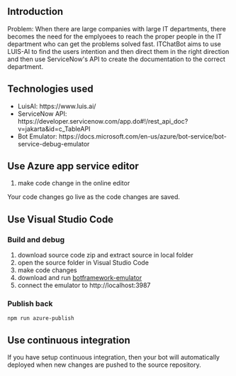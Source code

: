 ## Introduction
Problem: When there are large companies with large IT departments, there becomes the need for the emplyoees to reach the proper people in the IT department who can get the problems solved fast. ITChatBot aims to use LUIS-AI to find the users intention and then direct them in the right direction and then use ServiceNow's API to create the documentation to the correct department.

## Technologies used
<ul>
  
<li>LuisAI: https://www.luis.ai/</li>
<li>ServiceNow API: https://developer.servicenow.com/app.do#!/rest_api_doc?v=jakarta&id=c_TableAPI</li>
<li>Bot Emulator: https://docs.microsoft.com/en-us/azure/bot-service/bot-service-debug-emulator</li>
</ul>

## Use Azure app service editor

1. make code change in the online editor

Your code changes go live as the code changes are saved.

## Use Visual Studio Code

### Build and debug
1. download source code zip and extract source in local folder
2. open the source folder in  Visual Studio Code
3. make code changes
4. download and run [botframework-emulator](https://emulator.botframework.com/)
5. connect the emulator to http://localhost:3987

### Publish back

```
npm run azure-publish
```

## Use continuous integration

If you have setup continuous integration, then your bot will automatically deployed when new changes are pushed to the source repository.



